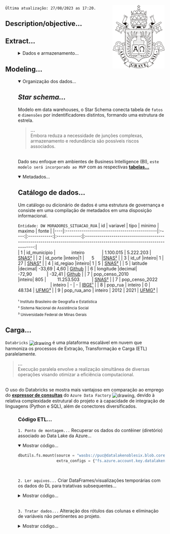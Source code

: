 
<img src="https://raw.githubusercontent.com/mouraxy/puc/main/data_engineering/img/puc.png" align="right"
     alt="puc-rio" height="200">


`Última atualização: 27/08/2023 as 17:20.`

## Description/objective...





## Extract...
<dl>
    <dd>
         
<details><summary>Dados e armazenamento...</summary>
<br>
Para acompanhar o histórico da população brasileira, incluindo informações sobre a população em situação de rua e índices socioeconômicos, foram realizadas pesquisas e compilações de diversos conjuntos de dados. O objetivo era criar uma base de dados abrangente e significativa.

## Pipeline ...
Utilizou-se o Azure Data Factory para criar um pipeline de ingestão automatizada dos dados no Data Lake. O pipeline permitiu reunir os dados de diferentes fontes e formatos, simplificando o processo de coleta e armazenamento.

#### Armazenamento...
Todos os conjuntos de dados foram armazenados no **Data Lake Storage Gen2**, o Datalake da Microsoft. Para essa etapa, foi utilizado o **Azure Data Factory**, uma ferramenta para criar pipelines de ingestão automatizada.

#### Erros de conexão...

Para garantir a integridade dos dados e evitar possíveis erros de conexão, implementou-se um tratamento de erros. Um aplicativo lógico foi configurado para monitorar a conexão e, caso ocorressem problemas, acionaria uma notificação por e-mail.

<dl>
    <dd>

<details><summary>Configuração do aplicativo lógico...</summary>
  
<br>
  
```json
{
    "properties": {
        "DataFactoryName": {
            "type": "string"
        },
        "ErrorMessage": {
            "type": "string"
        },
        "Pipeline": {
            "type": "string"
        },
        "Runid": {
            "type": "string"
        }
    },
    "type": "object"
}
```
</details>

  </dd>
</dl>


</details>

  </dd>
</dl>










  








    
## Modeling...
  <dl>
    <dd>

  <details open><summary>Organização dos dados...</summary>
  
  ## *Star schema...*
  Modelo em data warehouses, o Star Schema conecta tabela de `fatos` e `dimensões` por indentificadores distintos, formando uma estrutura de estrela. 
  
  
  > <b>...</b> <br>
  Embora reduza a necessidade de junções complexas, armazenamento e redundância são possíveis riscos associados.
  
  <br>Dado seu enfoque em ambientes de Business Intelligence (BI), `este modelo será incorporado ao MVP` com as respectivas **[tabelas...]()**
  
  </details>
  
  <details open><summary>Metadados...</summary>

  ## Catálogo de dados...
  Um catálogo ou dicionário de dados é uma estrutura de governança e consiste em uma compilação de metadados em uma disposição informacional.
  
  ```Entidade: DW MORADORES_SITUACAO_RUA```
  | id | variavel                                     | tipo          | minimo       | maximo       | fonte                                                                                                           |
  |----|:---------------------------------------------|:-----:|:------------:|:------------:|:-----------------------------------------------------------------------------------------------------------------------:|       
  | 1  | id_municipio                                 |‎ ‎ ‎ ‎ ‎ ‎ ‎ ‎ ‎ ‎ ‎ ‎ ‎ inteiro‎ ‎ ‎ ‎ ‎ ‎ ‎ ‎ ‎ ‎ ‎ ‎ ‎ ‎ | 1.100.015    | 5.222.203    | [SNAS²](http://blog.mds.gov.br/redesuas/wp-content/uploads/2018/06/Lista_Munic%C3%ADpios_com_IBGE_Brasil_Versao_CSV.csv) |
  | 2  | id_porte                                     |inteiro‎|‎‎1‎‎ |‎ ‎ ‎ ‎ ‎ ‎ 5‎ ‎ ‎ ‎ ‎ ‎   |[SNAS²](http://blog.mds.gov.br/redesuas/wp-content/uploads/2018/06/Lista_Munic%C3%ADpios_com_IBGE_Brasil_Versao_CSV.csv) |
  | 3  | id_uf                                        |inteiro| 1            | 27           | [SNAS²](http://blog.mds.gov.br/redesuas/wp-content/uploads/2018/06/Lista_Munic%C3%ADpios_com_IBGE_Brasil_Versao_CSV.csv) |
  | 4  | id_regiao                                    |inteiro| 1            | 5            | [SNAS²](http://blog.mds.gov.br/redesuas/wp-content/uploads/2018/06/Lista_Munic%C3%ADpios_com_IBGE_Brasil_Versao_CSV.csv) |
  | 5  | latitude                                     |decimal| -33,69       | 4,60         | [Github](https://raw.githubusercontent.com/kelvins/Municipios-Brasileiros/main/csv/municipios.csv)                       |
  | 6  | longitude                                    |decimal‎|‎ ‎ ‎ ‎ ‎ ‎ ‎ ‎ ‎ ‎ ‎ ‎ -72,90‎ ‎ ‎ ‎ ‎ ‎ ‎ ‎ ‎ ‎ ‎ ‎ | -32,41       | [Github](https://raw.githubusercontent.com/kelvins/Municipios-Brasileiros/main/csv/municipios.csv)                       |
  | 7  | pop_censo_2010‎‎‎ ‎ ‎ ‎ ‎ ‎ ‎ ‎ ‎ ‎ ‎ ‎ ‎  ‎ ‎ ‎ ‎ ‎ ‎ ‎ ‎ ‎  ‎ ‎ ‎ ‎ ‎   |inteiro| 805          |‎ ‎ ‎ ‎ ‎ ‎ ‎ ‎ ‎ ‎ 11.253.503‎ ‎ ‎ ‎ ‎ ‎ ‎ ‎ ‎ ‎ | [SNAS²](http://blog.mds.gov.br/redesuas/wp-content/uploads/2018/06/Lista_Munic%C3%ADpios_com_IBGE_Brasil_Versao_CSV.csv) |
  | 7  | pop_censo_2022‎‎ ‎ ‎ ‎ ‎ ‎ ‎ ‎ ‎ ‎ ‎ ‎ ‎ ‎ ‎ ‎ ‎ ‎ ‎ ‎ ‎ ‎ ‎ ‎ ‎ ‎ ‎ ‎ ‎ ‎ ‎ ‎ ‎‎| inteiro      | -            | -            | [IBGE¹](https://ftp.ibge.gov.br/Censos/Censo_Demografico_2022/Previa_da_Populacao/POP2022_Municipios_20230622.xls)          |
  | 8  | pop_rua                                      | inteiro       | 0            | 48.134       | [UFMG³](https://obpoprua.direito.ufmg.br/tabelas/municipios_serie_historica_pop_rua.xlsx)                        |
  | 9  | pop_rua_ano                                  | inteiro       |     2012     | 2021         | [UFMG³](https://obpoprua.direito.ufmg.br/tabelas/municipios_serie_historica_pop_rua.xlsx)                        |
  
  <sub>¹ Instituto Brasileiro de Geografia e Estatística<br>
  ² Sistema Nacional de Assistência Social<br>
  ³ Universidade Federal de Minas Gerais<br>
  </sub>
  
  </details>

  </dd>
</dl>








## Carga...

`Databricks` <img align="center" src="https://cdn.safe.com/wp-content/uploads/sites/2/2023/03/27112124/databricks-icon.svg" alt="drawing" width="18"/> é uma plataforma escalável em nuvem que harmoniza os processos de Extração, Transformação e Carga (ETL) paralelamente.

> <b>...</b> <br>
Execução paralela envolve a realização simultânea de diversas operações visando otimizar a eficiência computacional.

<br>O uso do Databricks se mostra mais vantajoso em comparação ao emprego do **[expressor de consultas](https://learn.microsoft.com/en-us/azure/data-factory/data-flow-transformation-overview)** do `Azure Data Factory` <img align="center" src="https://ww1.freelogovectors.net/wp-content/uploads/2022/03/azure_data_factory_logo_freelogovectors.net_.png" alt="drawing" width="18"/>, devido à relativa complexidade estrutural do projeto e à capacidade de integração de linguagens (Python e SQL), além de conectores diversificados. 
<br>

<dl>
    <dd>
         
### Código ETL...

`1. Ponto de montagem...`
Recuperar os dados do contêiner (diretório) associado ao Data Lake da Azure...

<details open><summary>Mostrar código...</summary>

```py
dbutils.fs.mount(source = "wasbs://puc@datalakenoblesix.blob.core.windows.net", mount_point = "/mnt/puc",
                 extra_configs = {"fs.azure.account.key.datalakenoblesix.blob.core.windows.net":"chave-de-acesso"})
```

</details>

</details>

<br>

`2. Ler aquivos...`
Criar DataFrames/visualizações temporárias com os dados do DL para tratativas subsequentes...

<details><summary>Mostrar código...</summary>

```py
df_moradores_rua = spark.read.format("csv")\
                                  .option("sep", ",")\
                                  .option("header", "true")\
                                  .option("inferSchema", "true")\
                                  .load("/mnt/puc/mvp/engenharia_dados/populacao_sem_teto.csv")

df_moradores_rua.createOrReplaceTempView("populacao_sem_teto")

df_municipios = spark.read.format("csv")\
                                          .option("sep", ";")\
                                          .option("header", "true")\
                                          .option("inferSchema", "true")\
                                          .option("encoding", "ISO-8859-1")\
                                          .load("/mnt/puc/mvp/engenharia_dados/municipios.csv")

df_coordenadas_dos_municipios = spark.read.format("csv")\
                                          .option("sep", ",")\
                                          .option("header", "true")\
                                          .option("inferSchema", "true")\
                                          .load("/mnt/puc/mvp/engenharia_dados/dim_coordenadas_municipios.csv")
```

</details>

<br>

`3. Tratar dados...`
Alteração dos rótulos das colunas e eliminação de variáveis não pertinentes ao projeto.

<details><summary>Mostrar código...</summary>

```py
colunas_para_excluir = ['ConcatUF+Mun', 'IBGE', 'Capital', '_c9']
df_municipios = df_municipios.drop(*colunas_para_excluir)

df_municipios = df_municipios.withColumnRenamed('IBGE7', 'id_municipio')\
                             .withColumnRenamed('UF', 'uf')\
                             .withColumnRenamed('Município', 'municipio')\
                             .withColumnRenamed('Região', 'regiao')\
                             .withColumnRenamed('População 2010', 'populacao_censo_2010')\
                             .withColumnRenamed('Porte', 'porte')

df_moradores_rua = df_moradores_rua.withColumnRenamed('populacao', 'moradores_rua')\
                                             .withColumnRenamed('ano', 'ano_levantamento')
```

</details>





















</details>

<br>







  </dd>
</dl>
